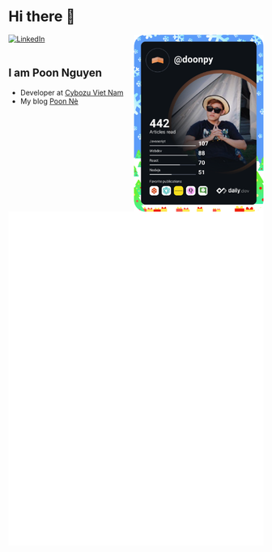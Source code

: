 # Hi there 👋

<div align="left">
  
  <a href="https://www.linkedin.com/in/poonnguyen">
    <img
      src="https://img.shields.io/static/v1?logo=linkedin&style=flat-square&color=0072b1&label=LinkedIn&message=%E2%98%86"
      alt="LinkedIn"
    />
  </a>

  <a href="https://api.daily.dev/get?r=doonpy" target="_blank">
    <img
      width="256"
      align="right"
      src="https://github.com/doonpy/doonpy/blob/1.0.0/devcard.svg"
    />
  </a>
</div>

<br />

## I am Poon Nguyen
- Developer at [Cybozu Viet Nam](https://www.cybozu.vn)
- My blog [Poon Nè](https://doonpy.github.io)

![Metrics](https://github.com/doonpy/doonpy/blob/1.0.0/github-metrics.svg)
